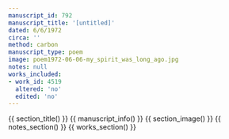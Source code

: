 ```yaml
---
manuscript_id: 792
manuscript_title: '[untitled]'
dated: 6/6/1972
circa: ''
method: carbon
manuscript_type: poem
image: poem1972-06-06-my_spirit_was_long_ago.jpg
notes: null
works_included:
- work_id: 4519
  altered: 'no'
  edited: 'no'
---
```


{{ section_title() }}
{{ manuscript_info() }}
{{ section_image() }}
{{ notes_section() }}
{{ works_section() }}
